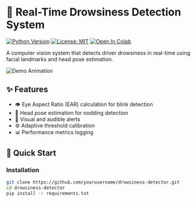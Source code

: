 # 🚦 Real-Time Drowsiness Detection System

[![Python Version](https://img.shields.io/badge/python-3.7%2B-blue)]()
[![License: MIT](https://img.shields.io/badge/License-MIT-yellow.svg)]()
[![Open In Colab](https://colab.research.google.com/assets/colab-badge.svg)](https://colab.research.google.com/github/yourusername/drowsiness-detector/blob/main/notebooks/demo.ipynb)

A computer vision system that detects driver drowsiness in real-time using facial landmarks and head pose estimation.

![Demo Animation](docs/demo.gif)

## ✨ Features

- 👁️ Eye Aspect Ratio (EAR) calculation for blink detection
- 🤯 Head pose estimation for nodding detection
- 🔔 Visual and audible alerts
- ⚙️ Adaptive threshold calibration
- 📊 Performance metrics logging

## 🚀 Quick Start

### Installation
```bash
git clone https://github.com/yourusername/drowsiness-detector.git
cd drowsiness-detector
pip install -r requirements.txt
